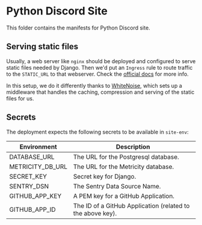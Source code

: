 # Python Discord Site
This folder contains the manifests for Python Discord site.

## Serving static files

Usually, a web server like `nginx` should be deployed and configured to serve static files needed by Django. Then we'd put an `Ingress`
rule to route traffic to the `STATIC_URL` to that webserver.
Check the [official docs](https://docs.djangoproject.com/en/4.2/howto/static-files/deployment/) for more info.

In this setup, we do it differently thanks to [WhiteNoise](https://whitenoise.readthedocs.io/en/stable/base.html#), which sets up
a middleware that handles the caching, compression and serving of the static files for us.

## Secrets

The deployment expects the following secrets to be available in `site-env`:

| Environment           | Description                                                |
|-----------------------|------------------------------------------------------------|
| DATABASE_URL          | The URL for the Postgresql database.                       |
| METRICITY_DB_URL      | The URL for the Metricity database.                        |
| SECRET_KEY            | Secret key for Django.                                     |
| SENTRY_DSN            | The Sentry Data Source Name.                               |
| GITHUB_APP_KEY        | A PEM key for a GitHub Application.                        |
| GITHUB_APP_ID         | The ID of a GitHub Application (related to the above key). |
